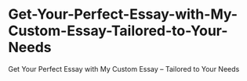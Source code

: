 # Get-Your-Perfect-Essay-with-My-Custom-Essay-Tailored-to-Your-Needs
Get Your Perfect Essay with My Custom Essay – Tailored to Your Needs
